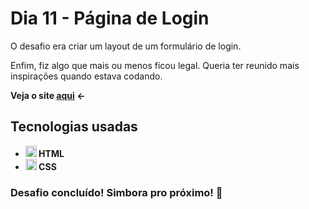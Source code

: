 # Dia 11 - Página de Login

O desafio era criar um layout de um formulário de login.

Enfim, fiz algo que mais ou menos ficou legal. Queria ter reunido mais inspirações quando estava codando.

<strong>Veja o site <a href="https://poveii-twentyonedayscoding.netlify.app/dia%2011%20-%20p%C3%A1gina%20de%20login/">aqui</a> ←<strong>

## Tecnologias usadas

- <strong>
    <img src="https://cdn.jsdelivr.net/gh/devicons/devicon/icons/html5/html5-original.svg" alt="HTML5 Icon" style="width: 18px;" /> 
      HTML
  </strong>
- <strong>
    <img src="https://cdn.jsdelivr.net/gh/devicons/devicon/icons/css3/css3-original.svg" alt="CSS3 Icon" style="width: 18px;" /> 
      CSS
  </strong>

### Desafio concluído! Simbora pro próximo! 🚀
